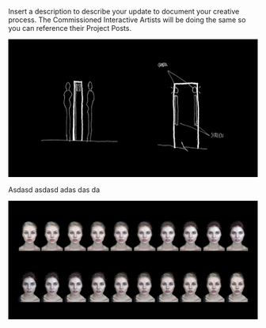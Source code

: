 Insert a description to describe your update to document your creative process. The Commissioned Interactive Artists will be doing the same so you can reference their Project Posts.

![Initial concept sketch](../project_images/concept_01.jpg?raw=true "Initial sketch")

Asdasd
asdasd adas das da

![Initial concept sketch](../project_images/concept_05.jpg?raw=true "Initial sketch")
